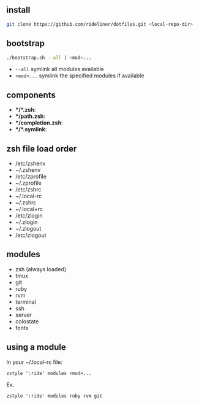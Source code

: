 
## install

```sh
git clone https://github.com/rideliner/dotfiles.git <local-repo-dir>
```

## bootstrap

```sh
./bootstrap.sh --all | <mod>...
```

- `--all`
  symlink all modules available
- `<mod>...`
  symlink the specified modules if available

## components

- **\*/*\.zsh**:
- **\*/path.zsh**:
- **\*/completion.zsh**:
- **\*/\*.symlink**:

## zsh file load order
- /etc/zshenv
- ~/.zshenv
- /etc/zprofile
- ~/.zprofile
- /etc/zshrc
- ~/.local-rc
- ~/.zshrc
- ~/.local+rc
- /etc/zlogin
- ~/.zlogin
- ~/.zlogout
- /etc/zlogout

## modules
- zsh (always loaded)
- tmux
- git
- ruby
- rvm
- terminal
- ssh
- server
- colostate
- fonts

## using a module
In your ~/.local-rc file:

    zstyle ':ride' modules <mod>...

Ex.

    zstyle ':ride' modules ruby rvm git
